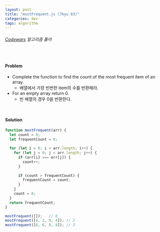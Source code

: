 ```yaml
---
layout: post
title: "mostFrequent.js (7kyu 83)"
categories: dev
tags: algorithm
---
```


###### [Codewars](https://www.codewars.com) 알고리즘 풀이

<br>

#### Problem

- Complete the function to find the count of the most frequent item of an array.
  - 배열에서 가장 빈번한 item의 수를 반환해라.
- For an empty array return 0.
  - 빈 배열의 경우 0을 반환한다.

<br>

#### Solution

```js
function mostFrequent(arr) {
  let count = 0;
  let frequentCount = 0;
  
  for (let i = 0; i < arr.length; i++) {
    for (let j = 0; j < arr.length; j++) {
      if (arr[i] === arr[j]) {
        count++;
      }
      
      if (count > frequentCount) {
        frequentCount = count;
      }
    }
    count = 0;
  }
  return frequentCount;
}

mostFrequent([]);	// 0
mostFrequent([4, 2, 9, 4]);	// 2
mostFrequent([8, 6, 8, 8]);	// 3
```

<br>